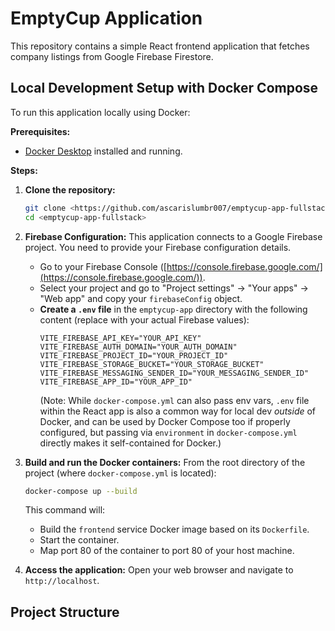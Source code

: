 # EmptyCup Application

This repository contains a simple React frontend application that fetches company listings from Google Firebase Firestore.

## Local Development Setup with Docker Compose

To run this application locally using Docker:

**Prerequisites:**

* [Docker Desktop](https://www.docker.com/products/docker-desktop) installed and running.

**Steps:**

1.  **Clone the repository:**
    ```bash
    git clone <https://github.com/ascarislumbr007/emptycup-app-fullstack>
    cd <emptycup-app-fullstack>
    ```

2.  **Firebase Configuration:**
    This application connects to a Google Firebase project. You need to provide your Firebase configuration details.
    * Go to your Firebase Console ([https://console.firebase.google.com/](https://console.firebase.google.com/)).
    * Select your project and go to "Project settings" -> "Your apps" -> "Web app" and copy your `firebaseConfig` object.
    * **Create a `.env` file** in the `emptycup-app` directory with the following content (replace with your actual Firebase values):
        ```
        VITE_FIREBASE_API_KEY="YOUR_API_KEY"
        VITE_FIREBASE_AUTH_DOMAIN="YOUR_AUTH_DOMAIN"
        VITE_FIREBASE_PROJECT_ID="YOUR_PROJECT_ID"
        VITE_FIREBASE_STORAGE_BUCKET="YOUR_STORAGE_BUCKET"
        VITE_FIREBASE_MESSAGING_SENDER_ID="YOUR_MESSAGING_SENDER_ID"
        VITE_FIREBASE_APP_ID="YOUR_APP_ID"
        ```
        (Note: While `docker-compose.yml` can also pass env vars, `.env` file within the React app is also a common way for local dev *outside* of Docker, and can be used by Docker Compose too if properly configured, but passing via `environment` in `docker-compose.yml` directly makes it self-contained for Docker.)

3.  **Build and run the Docker containers:**
    From the root directory of the project (where `docker-compose.yml` is located):
    ```bash
    docker-compose up --build
    ```
    This command will:
    * Build the `frontend` service Docker image based on its `Dockerfile`.
    * Start the container.
    * Map port 80 of the container to port 80 of your host machine.

4.  **Access the application:**
    Open your web browser and navigate to `http://localhost`.

## Project Structure
